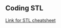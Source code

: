 ## Coding STL
[Link for STL cheatsheet](https://www.codementor.io/satwikkansal/stl-cheatsheet-for-competitive-programming-arrlk3rqn)


